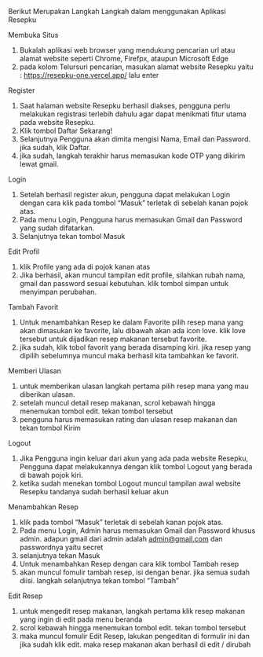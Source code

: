 Berikut Merupakan Langkah Langkah dalam menggunakan Aplikasi Resepku

Membuka Situs
1. Bukalah aplikasi web browser yang mendukung pencarian url atau alamat website seperti Chrome, Firefpx, ataupun Microsoft Edge
2. pada kolom Telursuri pencarian, masukan alamat website Resepku yaitu : https://resepku-one.vercel.app/  lalu enter

Register
1. Saat halaman website Resepku berhasil diakses, pengguna perlu melakukan registrasi terlebih dahulu agar dapat menikmati fitur utama pada website Resepku.
2. Klik tombol Daftar Sekarang!
3. Selanjutnya Pengguna akan dimita mengisi Nama, Email dan Password. jika sudah, klik Daftar.
4. jika sudah, langkah terakhir harus memasukan kode OTP yang dikirim lewat gmail.

Login
1. Setelah berhasil register akun, pengguna dapat melakukan Login dengan cara klik pada tombol “Masuk” terletak di sebelah kanan pojok atas.
2. Pada menu Login, Pengguna harus memasukan Gmail dan Password yang sudah difatarkan.
3. Selanjutnya tekan tombol Masuk

Edit Profil
1. klik Profile yang ada di pojok kanan atas
2. Jika berhasil, akan muncul tampilan edit profile, silahkan rubah nama, gmail dan password sesuai kebutuhan. klik tombol simpan untuk menyimpan perubahan.

Tambah Favorit
1. Untuk menambahkan Resep ke dalam Favorite pilih resep mana yang akan dimasukan ke favorite, lalu dibawah akan ada icon love. klik love tersebut untuk dijadikan resep makanan tersebut favorite.
2. jika sudah, klik tobol favorit yang berada disamping kiri. jika resep yang dipilih sebelumnya muncul maka berhasil kita tambahkan ke favorit. 

Memberi Ulasan
1. untuk memberikan ulasan langkah pertama pilih resep mana yang mau diberikan ulasan.
2. setelah muncul detail resep makanan, scrol kebawah hingga menemukan tombol edit. tekan tombol tersebut
3. pengguna harus memasukan rating dan ulasan resep makanan dan tekan tombol Kirim

Logout
1. Jika Pengguna ingin keluar dari akun yang ada pada website Resepku, Pengguna dapat melakukannya dengan klik tombol Logout yang berada di bawah pojok kiri.  
2. ketika sudah menekan tombol Logout muncul tampilan awal website Resepku tandanya sudah berhasil keluar akun

Menambahkan Resep
1. klik pada tombol “Masuk” terletak di sebelah kanan pojok atas.
2. Pada menu Login, Admin harus memasukan Gmail dan Password khusus admin. adapun gmail dari admin adalah admin@gmail.com dan passwordnya yaitu secret
3. selanjutnya tekan Masuk
4. Untuk menambahkan Resep dengan cara klik tombol Tambah resep 
5. akan muncul fomulir tambah resep, isi dengan benar. jika semua sudah diisi. langkah selanjutnya tekan tombol   “Tambah”

Edit Resep
1. untuk mengedit resep makanan, langkah pertama klik resep makanan yang ingin di edit pada menu beranda
2. scrol kebawah hingga menemukan tombol edit. tekan tombol tersebut
3. maka muncul fomulir Edit Resep, lakukan pengeditan di formulir ini dan jika sudah klik edit. maka resep makanan akan berhasil di edit / dirubah
